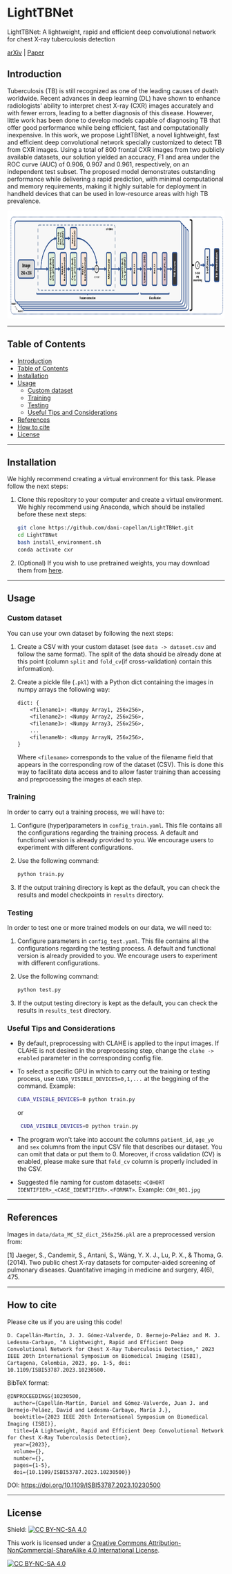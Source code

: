 # LightTBNet
LightTBNet: A lightweight, rapid and efficient deep convolutional network for chest X-ray tuberculosis detection

[arXiv](https://doi.org/10.48550/arXiv.2309.02140)  |  [Paper](https://doi.org/10.1109/ISBI53787.2023.10230500)

## Introduction
Tuberculosis (TB) is still recognized as one of the leading causes of death worldwide. Recent advances in deep learning (DL) have shown to enhance radiologists' ability to interpret chest X-ray (CXR) images accurately and with fewer errors, leading to a better diagnosis of this disease. However, little work has been done to develop models capable of diagnosing TB that offer good performance while being efficient, fast and computationally inexpensive. In this work, we propose LightTBNet, a novel lightweight, fast and efficient deep convolutional network specially customized to detect TB from CXR images. Using a total of 800 frontal CXR images from two publicly available datasets, our solution yielded an accuracy, F1 and area under the ROC curve (AUC) of 0.906, 0.907 and 0.961, respectively, on an independent test subset. The proposed model demonstrates outstanding performance while delivering a rapid prediction, with minimal computational and memory requirements, making it highly suitable for deployment in handheld devices that can be used in low-resource areas with high TB prevalence.

<p align="center">
<img src="docs/img/architecture_flat_vfinal.svg" alt="LightTBNet Architecture" height="250" title="LightTBNet Architecture">
</p>

---
## Table of Contents

- [Introduction](#introduction)
- [Table of Contents](#table-of-contents)
- [Installation](#installation)
- [Usage](#usage)
    - [Custom dataset](#custom-dataset)
    - [Training](#training)
    - [Testing](#testing)
    - [Useful Tips and Considerations](#useful-tips-and-considerations)
- [References](#references)
- [How to cite](#how-to-cite)
- [License](#license)

---
## Installation

We highly recommend creating a virtual environment for this task. Please follow the next steps:

1. Clone this repository to your computer and create a virtual environment. We highly recommend using Anaconda, which should be installed before these next steps:
    ```bash
    git clone https://github.com/dani-capellan/LightTBNet.git
    cd LightTBNet
    bash install_environment.sh
    conda activate cxr
    ```

2. (Optional) If you wish to use pretrained weights, you may download them from [here](docs/models.md).

---
## Usage

### Custom dataset

You can use your own dataset by following the next steps:

1. Create a CSV with your custom dataset (see `data -> dataset.csv` and follow the same format). The split of the data should be already done at this point (column `split` and `fold_cv`(if cross-validation) contain this information).

2. Create a pickle file (`.pkl`) with a Python dict containing the images in numpy arrays the following way:

    ```
    dict: {
        <filename1>: <Numpy Array1, 256x256>,
        <filename2>: <Numpy Array2, 256x256>,
        <filename3>: <Numpy Array3, 256x256>,
        ...
        <filenameN>: <Numpy ArrayN, 256x256>,
    }
    ```
    Where `<filename>` corresponds to the value of the filename field that appears in the corresponding row of the dataset (CSV). This is done this way to facilitate data access and to allow faster training than accessing and preprocessing the images at each step.

### Training

In order to carry out a training process, we will have to:

1. Configure (hyper)parameters in `config_train.yaml`. This file contains all the configurations regarding the training process. A default and functional version is already provided to you. We encourage users to experiment with different configurations.

2. Use the following command:

    ```bash
    python train.py
    ```

3. If the output training directory is kept as the default, you can check the results and model checkpoints in `results` directory.

### Testing

In order to test one or more trained models on our data, we will need to:

1. Configure parameters in `config_test.yaml`. This file contains all the configurations regarding the testing process. A default and functional version is already provided to you. We encourage users to experiment with different configurations.

2. Use the following command:

    ```bash
    python test.py
    ```

3. If the output testing directory is kept as the default, you can check the results in `results_test` directory.

### Useful Tips and Considerations

- By default, preprocessing with CLAHE is applied to the input images. If CLAHE is not desired in the preprocessing step, change the `clahe -> enabled` parameter in the corresponding config file.

- To select a specific GPU in which to carry out the training or testing process, use `CUDA_VISIBLE_DEVICES=0,1,...` at the beggining of the command. Example:

    ```bash
    CUDA_VISIBLE_DEVICES=0 python train.py
    ```

    or

   ```bash
    CUDA_VISIBLE_DEVICES=0 python train.py
    ```

- The program won't take into account the columns `patient_id`, `age_yo` and `sex` columns from the input CSV file that describes our dataset. You can omit that data or put them to 0. Moreover, if cross validation (CV) is enabled, please make sure that `fold_cv` column is properly included in the CSV.

- Suggested file naming for custom datasets: `<COHORT IDENTIFIER>_<CASE_IDENTIFIER>.<FORMAT>`. Example: `COH_001.jpg`

---
## References

Images in `data/data_MC_SZ_dict_256x256.pkl` are a preprocessed version from:

[1] Jaeger, S., Candemir, S., Antani, S., Wáng, Y. X. J., Lu, P. X., & Thoma, G. (2014). Two public chest X-ray datasets for computer-aided screening of pulmonary diseases. Quantitative imaging in medicine and surgery, 4(6), 475.

---
## How to cite

Please cite us if you are using this code!

```
D. Capellán-Martín, J. J. Gómez-Valverde, D. Bermejo-Peláez and M. J. Ledesma-Carbayo, "A Lightweight, Rapid and Efficient Deep Convolutional Network for Chest X-Ray Tuberculosis Detection," 2023 IEEE 20th International Symposium on Biomedical Imaging (ISBI), Cartagena, Colombia, 2023, pp. 1-5, doi: 10.1109/ISBI53787.2023.10230500.
```

BibTeX format:

```
@INPROCEEDINGS{10230500,
  author={Capellán-Martín, Daniel and Gómez-Valverde, Juan J. and Bermejo-Peláez, David and Ledesma-Carbayo, María J.},
  booktitle={2023 IEEE 20th International Symposium on Biomedical Imaging (ISBI)}, 
  title={A Lightweight, Rapid and Efficient Deep Convolutional Network for Chest X-Ray Tuberculosis Detection}, 
  year={2023},
  volume={},
  number={},
  pages={1-5},
  doi={10.1109/ISBI53787.2023.10230500}}
```

DOI: https://doi.org/10.1109/ISBI53787.2023.10230500

---
## License
    
Shield: [![CC BY-NC-SA 4.0][cc-by-nc-sa-shield]][cc-by-nc-sa]

This work is licensed under a
[Creative Commons Attribution-NonCommercial-ShareAlike 4.0 International License][cc-by-nc-sa].

[![CC BY-NC-SA 4.0][cc-by-nc-sa-image]][cc-by-nc-sa]

[cc-by-nc-sa]: http://creativecommons.org/licenses/by-nc-sa/4.0/
[cc-by-nc-sa-image]: https://licensebuttons.net/l/by-nc-sa/4.0/88x31.png
[cc-by-nc-sa-shield]: https://img.shields.io/badge/License-CC%20BY--NC--SA%204.0-lightgrey.svg
